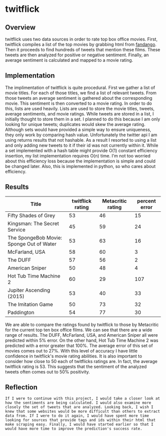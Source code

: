 twitflick
=========

## Overview ##

twitflick uses two data sources in order to rate top box office movies. First, twitflick compiles a list of the top movies by grabbing html from [fandango]('http://www.fandango.com/boxoffice'). Then it proceeds to find hundreds of tweets that mention these films. These tweets are then analyzed for positive or negative sentiment. Finally, an average sentiment is calculated and mapped to a movie rating.

## Implementation ##

The implimentation of twitflick is quite procedural. First we gather a list of movie titles. For each of those titles, we find a list of relevant tweets. From those tweets an average sentiment is gathered about the corresponding movie. This sentiment is then converted to a movie rating. 
    In order to do this, lists are used heavily. Lists are used to store the movie titles, tweets, average sentiments, and movie ratings. While tweets are stored in a list, I initially thought to store them in a set. I planned to do this because I am only looking for unique tweets; duplicates would skew the average rating. Although sets would have provided a simple way to ensure uniqueness, they only work by comparing hash value. Unfortunately the twitter api I am using returns results that not hashable. As a result I resorted to using a list and only adding new tweets to it if their id was not currently within it. While a set implemented with a hash table might provide O(1) constant efficiency insertion, my list implementation requires O(n) time. I'm not too worried about this efficiency loss because the implementation is simple and could be changed later. Also, this is implemented in python, so who cares about efficiency. 

## Results ##

|        Title                             | twitflick rating | Metacritic rating | percent error |
|------------------------------------------|------------------|-------------------|---------------|
| Fifty Shades of Grey                     |        53        |        46         |       15      |
| Kingsman: The Secret Service             |        45        |        59         |       24      |
| The SpongeBob Movie: Sponge Out of Water |        53        |        63         |       16      |
| McFarland, USA                           |        58        |        60         |       3       |
| The DUFF                                 |        57        |        56         |       2       |
| American Sniper                          |        50        |        48         |       4       |
| Hot Tub Time Machine 2                   |        60        |        29         |       107     |
| Jupiter Ascending (2015)                 |        53        |        40         |       33      |
| The Imitation Game                       |        50        |        73         |       32      |
| Paddington                               |        54        |        77         |       30      |

We are able to compare the ratings found by twitflick to those by Metacritic for the current top ten box office films. We can see that there are a wide range of results. The DUFF, McFarland, USA, and American Sniper all were predicted within 5% error. On the other hand, Hot Tub Time Machine 2 was predicted with a error greater that 100%. The average error of this set of movies comes out to 27%. With this level of accuracy I have little confidence in twitflick's movie rating abilities.
    It is also important to consider how close to 50 each of twitflicks ratings are. In fact, the average twitflick rating is 53. This suggests that the sentiment of the analyzed tweets often comes out to 50% positivity.

## Reflection ##

    If I were to continue with this project, I would take a closer look at how the sentiments are being calculated. I would also examine more closely the set of tweets that are analyzed. Looking back, I wish I knew that some websites would be more difficult than others to extract data from. If I were to do it again, I would have spent more time looking for sources that provide tags and ids within their html that make scraping easy. Finally, I would have started earlier so that I would have more time to improve the prediction's success rate.
